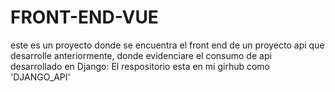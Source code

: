 # FRONT-END-VUE
este es un proyecto donde se encuentra el front end de un proyecto api que desarrolle anteriormente, donde evidenciare el consumo de api desarrollado en Django: El respositorio esta en mi girhub como 'DJANGO_API'
